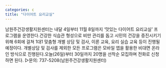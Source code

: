 ```yaml
---
categories: c
title: "다이어트 요리교실"
---
```

남원주건강생활지원센터는 내달 4일부터 11월 8일까지 ‘맛있는 다이어트 요리교실’ 프로그램을 운영한다.건강한 식습관 형성으로 비만 관리를 돕고 시민의 건강을 증진시키기 위해 6회에 걸쳐 1대1 맞춤형 개별 상담 및 검사, 이론 교육, 요리 실습 교육 등이 진행될 예정이다. 개별상담 및 검사를 제외한 모든 프로그램은 모바일 앱을 활용한 비대면 온라인 방식으로 진행된다.오늘(26일)부터 30일까지 20명을 선착순 모집하며 전화로 신청하면 된다. ▷문의: 737-5208(남원주건강생활지원센터)